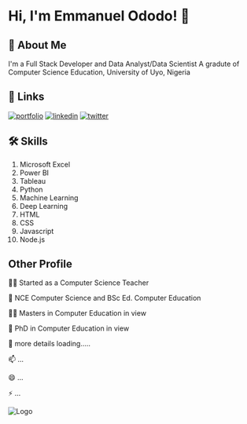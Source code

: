 
# Hi, I'm Emmanuel Ododo! 👋


## 🚀 About Me
I'm a Full Stack Developer and Data Analyst/Data Scientist
A gradute of Computer Science Education, University of Uyo, Nigeria

## 🔗 Links
[![portfolio](https://img.shields.io/badge/my_portfolio-000?style=for-the-badge&logo=ko-fi&logoColor=white)](https://github.com/Ododo-1//)
[![linkedin](https://img.shields.io/badge/linkedin-0A66C2?style=for-the-badge&logo=linkedin&logoColor=white)](https://www.linkedin.com/in/emmanuel-ododo/)
[![twitter](https://img.shields.io/badge/twitter-1DA1F2?style=for-the-badge&logo=twitter&logoColor=white)](https://twitter.com/)


## 🛠 Skills
1. Microsoft Excel 
2. Power BI
3. Tableau
4. Python
5. Machine Learning
6. Deep Learning
7. HTML
8. CSS
9. Javascript
10. Node.js


## Other Profile
👩‍💻 Started as a Computer Science Teacher

🧠 NCE Computer Science and BSc Ed. Computer Education

👯‍♀️ Masters in Computer Education in view

🤔 PhD in Computer Education in view

💬 more details loading.....

📫 ...

😄 ...

⚡️ ...


![Logo](https://github-readme-stats.vercel.app/api?username=ododo&&show_icons=true&title_color=ffffff&icon_color=bb2acf&text_color=daf7dc&bg_color=151515)

